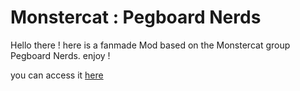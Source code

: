 # Monstercat : Pegboard Nerds
Hello there ! here is a fanmade Mod based on the Monstercat group Pegboard Nerds. enjoy !

you can access it [here](https://mega.nz/file/aUYxDYaR#4AKNklKOYmhV29Z6qyRIO5S1FN2y8zIQI2ceub_F0qY)
